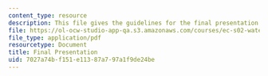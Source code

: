 ```yaml
---
content_type: resource
description: This file gives the guidelines for the final presentation.
file: https://ol-ocw-studio-app-qa.s3.amazonaws.com/courses/ec-s02-water-jet-technologies-spring-2005/7027a74bf151e11387a797a1f9de24be_MITEC_S02S05_final_pres.pdf
file_type: application/pdf
resourcetype: Document
title: Final Presentation
uid: 7027a74b-f151-e113-87a7-97a1f9de24be
---
```

